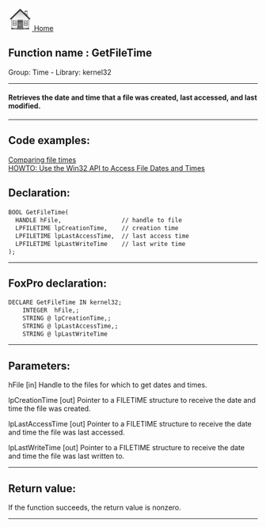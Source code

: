 [<img src="../../images/home.png"> Home ](https://github.com/VFPX/Win32API)  

## Function name : GetFileTime
Group: Time - Library: kernel32    
***  


#### Retrieves the date and time that a file was created, last accessed, and last modified.
***  


## Code examples:
[Comparing file times](../../samples/sample_171.md)  
[HOWTO: Use the Win32 API to Access File Dates and Times](../../samples/sample_177.md)  

## Declaration:
```foxpro  
BOOL GetFileTime(
  HANDLE hFile,                 // handle to file
  LPFILETIME lpCreationTime,    // creation time
  LPFILETIME lpLastAccessTime,  // last access time
  LPFILETIME lpLastWriteTime    // last write time
);  
```  
***  


## FoxPro declaration:
```foxpro  
DECLARE GetFileTime IN kernel32;
	INTEGER  hFile,;
	STRING @ lpCreationTime,;
	STRING @ lpLastAccessTime,;
	STRING @ lpLastWriteTime  
```  
***  


## Parameters:
hFile 
[in] Handle to the files for which to get dates and times. 

lpCreationTime 
[out] Pointer to a FILETIME structure to receive the date and time the file was created. 

lpLastAccessTime 
[out] Pointer to a FILETIME structure to receive the date and time the file was last accessed. 

lpLastWriteTime 
[out] Pointer to a FILETIME structure to receive the date and time the file was last written to.   
***  


## Return value:
If the function succeeds, the return value is nonzero.  
***  

